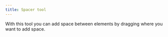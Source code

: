 ```yaml
---
title: Spacer tool
---
```


With this tool you can add space between elements by dragging where you want to add space.
